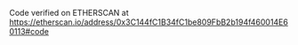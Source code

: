 Code verified on ETHERSCAN at https://etherscan.io/address/0x3C144fC1B34fC1be809FbB2b194f460014E60113#code
